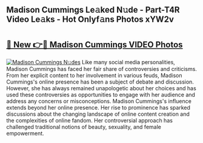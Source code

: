 ## Madison Cummings Le𝚊ked N𝚞de - Part-T4R Video Le𝚊ks - Hot Onlyf𝚊ns Photos xYW2v

# <h2><a href="http://ab4196.deff.icu/?id=Madison+Cummings">🔗 New 👉🔴 Madison Cummings VIDEO Photos</a></h2>

[![Madison Cummings N𝚞des](https://i.imgur.com/rIISA9y.gif)](http://ab4196.deff.icu/?id=Madison+Cummings)
Like many social media personalities, Madison Cummings has faced her fair share of controversies and criticisms. From her explicit content to her involvement in various feuds, Madison Cummings's online presence has been a subject of debate and discussion. However, she has always remained unapologetic about her choices and has used these controversies as opportunities to engage with her audience and address any concerns or misconceptions. Madison Cummings's influence extends beyond her online presence. Her rise to prominence has sparked discussions about the changing landscape of online content creation and the complexities of online fandom. Her controversial approach has challenged traditional notions of beauty, sexuality, and female empowerment.
